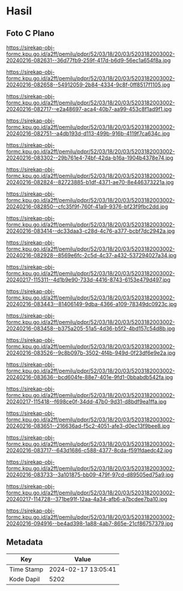 # Hasil

## Foto C Plano

https://sirekap-obj-formc.kpu.go.id/a2ff/pemilu/pdpr/52/03/18/20/03/5203182003002-20240216-082631--36d77fb9-259f-417d-b6d9-56ec1a654f8a.jpg

https://sirekap-obj-formc.kpu.go.id/a2ff/pemilu/pdpr/52/03/18/20/03/5203182003002-20240216-082658--54912059-2b84-4334-9c8f-0ff8517f1105.jpg

https://sirekap-obj-formc.kpu.go.id/a2ff/pemilu/pdpr/52/03/18/20/03/5203182003002-20240216-082717--e2a48697-aca4-40b7-aa99-453c8f1ad9f1.jpg

https://sirekap-obj-formc.kpu.go.id/a2ff/pemilu/pdpr/52/03/18/20/03/5203182003002-20240216-082751--a4db193d-d113-499b-916b-4119f7ca634c.jpg

https://sirekap-obj-formc.kpu.go.id/a2ff/pemilu/pdpr/52/03/18/20/03/5203182003002-20240216-083302--29b761e4-74bf-42da-b16a-1904b4378e74.jpg

https://sirekap-obj-formc.kpu.go.id/a2ff/pemilu/pdpr/52/03/18/20/03/5203182003002-20240216-082824--82723885-b1df-4371-ae70-8e446373221a.jpg

https://sirekap-obj-formc.kpu.go.id/a2ff/pemilu/pdpr/52/03/18/20/03/5203182003002-20240216-082850--cfc35f9f-760f-41a9-9376-bf23f9fbc2dd.jpg

https://sirekap-obj-formc.kpu.go.id/a2ff/pemilu/pdpr/52/03/18/20/03/5203182003002-20240216-083414--dc33daa3-c28d-4c76-a377-bcbf7dc2942a.jpg

https://sirekap-obj-formc.kpu.go.id/a2ff/pemilu/pdpr/52/03/18/20/03/5203182003002-20240216-082928--8569e6fc-2c5d-4c37-a432-537294027a34.jpg

https://sirekap-obj-formc.kpu.go.id/a2ff/pemilu/pdpr/52/03/18/20/03/5203182003002-20240217-115311--4d1b9e90-733d-4416-8743-6153e479d497.jpg

https://sirekap-obj-formc.kpu.go.id/a2ff/pemilu/pdpr/52/03/18/20/03/5203182003002-20240216-083443--81406149-9dba-4366-a109-78349dc0923c.jpg

https://sirekap-obj-formc.kpu.go.id/a2ff/pemilu/pdpr/52/03/18/20/03/5203182003002-20240216-083458--b375a205-51a5-4d36-b5f2-4bd157c54d8b.jpg

https://sirekap-obj-formc.kpu.go.id/a2ff/pemilu/pdpr/52/03/18/20/03/5203182003002-20240216-083526--9c8b097b-3502-4f4b-949d-0f23df6e9e2a.jpg

https://sirekap-obj-formc.kpu.go.id/a2ff/pemilu/pdpr/52/03/18/20/03/5203182003002-20240216-083636--bcd604fe-88e7-401e-9fd1-0bbabdb542fa.jpg

https://sirekap-obj-formc.kpu.go.id/a2ff/pemilu/pdpr/52/03/18/20/03/5203182003002-20240217-115418--f698ce0f-34dd-47b0-9d31-d8bdf9ea1ffa.jpg

https://sirekap-obj-formc.kpu.go.id/a2ff/pemilu/pdpr/52/03/18/20/03/5203182003002-20240216-083651--216636ad-f5c2-4051-afe3-d0ec13f9bee8.jpg

https://sirekap-obj-formc.kpu.go.id/a2ff/pemilu/pdpr/52/03/18/20/03/5203182003002-20240216-083717--643d1686-c588-4377-8cda-f591fdaedc42.jpg

https://sirekap-obj-formc.kpu.go.id/a2ff/pemilu/pdpr/52/03/18/20/03/5203182003002-20240216-083733--3a101875-bb09-479f-97cd-d89505ed75a9.jpg

https://sirekap-obj-formc.kpu.go.id/a2ff/pemilu/pdpr/52/03/18/20/03/5203182003002-20240217-114728--371be91f-12aa-4a34-afb6-a7bcdee7ba10.jpg

https://sirekap-obj-formc.kpu.go.id/a2ff/pemilu/pdpr/52/03/18/20/03/5203182003002-20240216-094916--be4ad398-1a88-4ab7-865e-21cf86757379.jpg


## Metadata

| Key        | Value               |
| ---------- | ------------------- |
| Time Stamp | 2024-02-17 13:05:41 |
| Kode Dapil | 5202                |



